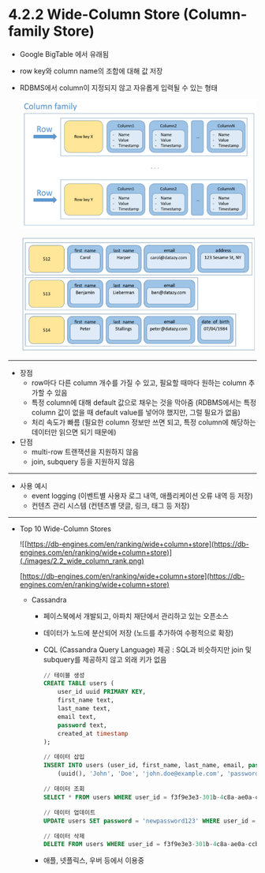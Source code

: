 # 4.2.2 Wide-Column Store (Column-family Store)

- Google BigTable 에서 유래됨
- row key와 column name의 조합에 대해 값 저장
- RDBMS에서 column이 지정되지 않고 자유롭게 입력될 수 있는 형태
    
    ![Untitled](./images/2.2_wide_column.png)
    
    ![Untitled](./images/2.2_wide_column_detail.png)
    

---

- 장점
    - row마다 다른 column 개수를 가질 수 있고, 필요할 때마다 원하는 column 추가할 수 있음
    - 특정 column에 대해 default 값으로 채우는 것을 막아줌
    (RDBMS에서는 특정 column 값이 없을 때 default value를 넣어야 했지만, 그럴 필요가 없음)
    - 처리 속도가 빠름 
    (필요한 column 정보만 쓰면 되고, 특정 column에 해당하는 데이터만 읽으면 되기 때문에)
- 단점
    - multi-row 트랜잭션을 지원하지 않음
    - join, subquery 등을 지원하지 않음

---

- 사용 예시
    - event logging (이벤트별 사용자 로그 내역, 애플리케이션 오류 내역 등 저장)
    - 컨텐츠 관리 시스템 (컨텐츠별 댓글, 링크, 태그 등 저장)

---

- Top 10 Wide-Column Stores
    
    ![[https://db-engines.com/en/ranking/wide+column+store](https://db-engines.com/en/ranking/wide+column+store)](./images/2.2_wide_column_rank.png)
    
    [https://db-engines.com/en/ranking/wide+column+store](https://db-engines.com/en/ranking/wide+column+store)
    
    - Cassandra
        - 페이스북에서 개발되고, 아파치 재단에서 관리하고 있는 오픈소스
        - 데이터가 노드에 분산되어 저장 (노드를 추가하여 수평적으로 확장)
        - CQL (Cassandra Query Language) 제공
        : SQL과 비슷하지만 join 및 subquery를 제공하지 않고 외래 키가 없음
            
            ```sql
            // 테이블 생성
            CREATE TABLE users (
                user_id uuid PRIMARY KEY,
                first_name text,
                last_name text,
                email text,
                password text,
                created_at timestamp
            );
            ```
            
            ```sql
            // 데이터 삽입
            INSERT INTO users (user_id, first_name, last_name, email, password, created_at) VALUES 
                (uuid(), 'John', 'Doe', 'john.doe@example.com', 'password123', toTimestamp(now()));
            ```
            
            ```sql
            // 데이터 조회
            SELECT * FROM users WHERE user_id = f3f9e3e3-301b-4c8a-ae0a-ccbae7b477a2;
            ```
            
            ```sql
            // 데이터 업데이트
            UPDATE users SET password = 'newpassword123' WHERE user_id = f3f9e3e3-301b-4c8a-ae0a-ccbae7b477a2;
            ```
            
            ```sql
            // 데이터 삭제
            DELETE FROM users WHERE user_id = f3f9e3e3-301b-4c8a-ae0a-ccbae7b477a2;
            ```
            
        - 애플, 넷플릭스, 우버 등에서 이용중
